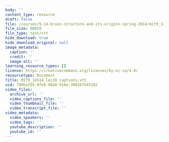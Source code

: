 ```yaml
---
body: ''
content_type: resource
draft: false
file: /courses/9-14-brain-structure-and-its-origins-spring-2014/mit9_14s14_lec30_captions.vtt
file_size: 80028
file_type: text/vtt
hide_download: true
hide_download_original: null
image_metadata:
  caption: ''
  credit: ''
  image-alt: ''
learning_resource_types: []
license: https://creativecommons.org/licenses/by-nc-sa/4.0/
resourcetype: Document
title: MIT9_14S14_lec30_captions.vtt
uid: 790baf05-9fe6-40a0-916e-3961b7545282
video_files:
  archive_url: ''
  video_captions_file: ''
  video_thumbnail_file: ''
  video_transcript_file: ''
video_metadata:
  video_speakers: ''
  video_tags: ''
  youtube_description: ''
  youtube_id: ''
---
```

